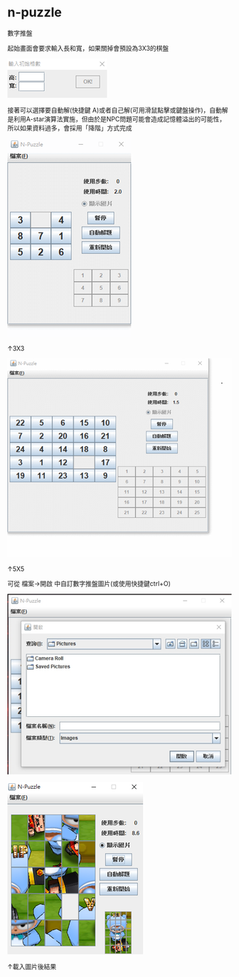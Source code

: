 # n-puzzle
數字推盤

起始畫面會要求輸入長和寬，如果關掉會預設為3X3的棋盤

![image](https://github.com/jimmy801/n-puzzle/blob/master/Screenshot/00.png)

接著可以選擇要自動解(快捷鍵 A)或者自己解(可用滑鼠點擊或鍵盤操作)，自動解是利用A-star演算法實施，但由於是NPC問題可能會造成記憶體溢出的可能性，所以如果資料過多，會採用「降階」方式完成

![image](https://github.com/jimmy801/n-puzzle/blob/master/Screenshot/01-1.gif)

↑3X3

![image](https://github.com/jimmy801/n-puzzle/blob/master/Screenshot/01-2.gif)

↑5X5

可從 檔案->開啟 中自訂數字推盤圖片(或使用快捷鍵ctrl+O)

![image](https://github.com/jimmy801/n-puzzle/blob/master/Screenshot/02.jpg)

![image](https://github.com/jimmy801/n-puzzle/blob/master/Screenshot/03.png)

↑載入圖片後結果
